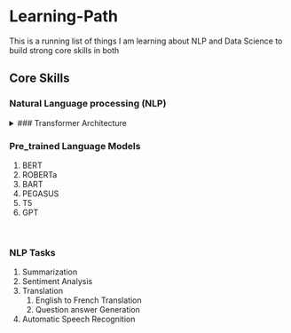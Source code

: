 # Learning-Path
This is a running list of things I am learning about NLP and Data Science to build strong core skills in both
## Core Skills<br>
### Natural Language processing (NLP)<br>

<details><summary> ### Transformer Architecture<br></summary>
<p>

#### We can hide anything, even code!

```ruby
   puts "Hello World"
```

</p>
</details>



### Pre_trained Language Models<br>
<ol>
  <li>BERT</li>
  <li>ROBERTa</li>
  <li>BART
    
  </li>
  <li>PEGASUS</li>
  <li>T5</li>
  <li>GPT</li>
</ol><br>

### NLP Tasks<br>
<ol>
  <li>Summarization</li>
  <li>Sentiment Analysis</li>
  <li>Translation
    <ol>
      <li>English to French Translation</li>
      <li>Question answer Generation</li>
    </ol>
  </li>
  <li>Automatic Speech Recognition</li>
</ol>


